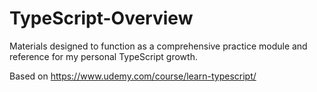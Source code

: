 # TypeScript-Overview
Materials designed to function as a comprehensive practice module and reference for my personal TypeScript growth.

Based on https://www.udemy.com/course/learn-typescript/
